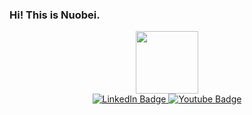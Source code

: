 ### Hi! This is Nuobei. 

<div id="header" align="center">
  <img src="https://media.giphy.com/media/v1.Y2lkPTc5MGI3NjExdDUwdGVxN3Q5ZWwxamkyM3ZtbDI5NWhrNHR5NjRmd2c4YXkycDZ3MSZlcD12MV9pbnRlcm5hbF9naWZfYnlfaWQmY3Q9Zw/xT9C25UNTwfZuk85WP/giphy-downsized.gif" width="100"/>
  
  <div id="badges">
    <a href="https://www.linkedin.com/in/nuobeizhang/">
      <img src="https://img.shields.io/badge/LinkedIn-blue?style=for-the-badge&logo=linkedin&logoColor=white" alt="LinkedIn Badge"/>
    </a>
    <a href="https://www.youtube.com/channel/UCcbGEHAwD_dyq-CrbbuiQ_g">
      <img src="https://img.shields.io/badge/YouTube-red?style=for-the-badge&logo=youtube&logoColor=white" alt="Youtube Badge"/>
    </a>
  </div>
</div>




